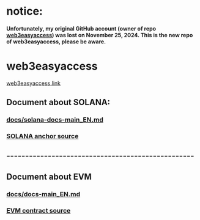 # notice:
#### Unfortunately, my original GitHub account (owner of repo [web3easyaccess](https://github.com/web3easyaccess/web3easyaccess)) was lost on November 25, 2024. This is the new repo of web3easyaccess, please be aware.

# web3easyaccess

[web3easyaccess.link](https://www.web3easyaccess.link/)

## Document about SOLANA:

### [docs/solana-docs-main_EN.md](https://github.com/web3easyaccess/web3easyaccess/blob/main/docs/solana-docs-main_EN.md)

### [SOLANA anchor source](https://github.com/web3easyaccess/web3easyaccess/blob/main/solana-anchor/easyaccess)

## --------------------------------------------------

## Document about EVM

### [docs/docs-main_EN.md](https://github.com/web3easyaccess/web3easyaccess/blob/main/docs/docs-main_EN.md)

### [EVM contract source](https://github.com/web3easyaccess/web3easyaccess/blob/main/contract)

##
